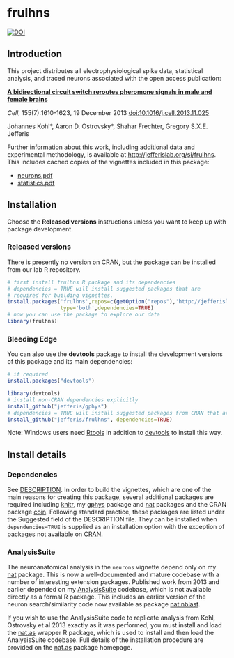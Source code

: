 # frulhns
[![DOI](https://zenodo.org/badge/4241/jefferis/frulhns.png)](http://dx.doi.org/10.5281/zenodo.10173) 
## Introduction
This project distributes all electrophysiological spike data, statistical analysis,
and traced neurons associated with the open access publication:

**[A bidirectional circuit switch reroutes pheromone signals in male and female brains](http://dx.doi.org/10.1016/j.cell.2013.11.025)**

_Cell_, 155(7):1610-1623, 19 December 2013 [doi:10.1016/j.cell.2013.11.025](http://dx.doi.org/10.1016/j.cell.2013.11.025)

Johannes Kohl\*, Aaron D. Ostrovsky\*, Shahar Frechter, Gregory S.X.E. Jefferis

Further information about this work, including additional data and experimental methodology, is available at http://jefferislab.org/si/frulhns. This includes cached copies of the vignettes included in this package:

  * [neurons.pdf](http://jefferislab.org/si/frulhns/neurons.pdf)
  * [statistics.pdf](http://jefferislab.org/si/frulhns/statistics.pdf)

## Installation
Choose the **Released versions** instructions unless you want to keep up with 
package development.

### Released versions
There is presently no version on CRAN, but the package can be installed from our
lab R repository.

```r
# first install frulhns R package and its dependencies
# dependencies = TRUE will install suggested packages that are
# required for building vignettes.
install.packages('frulhns',repos=c(getOption("repos"),'http://jefferislab.org/R'),
                 type='both',dependencies=TRUE)
# now you can use the package to explore our data
library(frulhns)
```

### Bleeding Edge
You can also use the **devtools** package to install the development versions of
this package and its main dependencies:

```r
# if required
install.packages("devtools")

library(devtools)
# install non-CRAN dependencies explicitly
install_github("jefferis/gphys")
# dependencies = TRUE will install suggested packages from CRAN that are required for the vignettes.
install_github("jefferis/frulhns", dependencies=TRUE)
```

Note: Windows users need [Rtools](http://www.murdoch-sutherland.com/Rtools/) in addition to 
[devtools](http://CRAN.R-project.org/package=devtools) to install this way.


## Install details
### Dependencies
See [DESCRIPTION](DESCRIPTION). In order to build the vignettes, which are one of the main reasons 
for creating this package, several additional packages are required including 
[knitr](http://yihui.name/knitr/), my [gphys](https://github.com/jefferis/gphys) 
package and [nat](https://github.com/jefferis/nat) packages and the CRAN 
package [coin](http://cran.r-project.org/package=coin). Following standard practice, 
these packages are listed under the Suggested field of the DESCRIPTION file. 
They can be installed when `dependencies=TRUE` is supplied as an installation 
option with the exception of packages not available on [CRAN](http://cran.r-project.org/).

### AnalysisSuite
The neuroanatomical analysis in the `neurons` vignette depend only on my 
[nat](https://github.com/jefferis/nat) package.  This is now a well-documented and
mature codebase with a number of interesting extension packages. Published work from 2013 and earlier depended on my
[AnalysisSuite](https://github.com/jefferis/AnalysisSuite) 
codebase, which is not available directly as a formal R package.
This includes an earlier version of the
neuron search/similarity code now available as package 
[nat.nblast](https://github.com/jefferislab/nat.nblast).

If you wish to use the AnalysisSuite code to replicate analysis from 
Kohl, Ostrovsky et al 2013 exactly as it was performed, 
you must install and load the [nat.as](https://github.com/jefferis/nat.as)
wrapper R package, which is used to install and then load the AnalysisSuite codebase.
Full details of the installation procedure are provided on the
[nat.as](https://github.com/jefferis/nat.as) package homepage.
